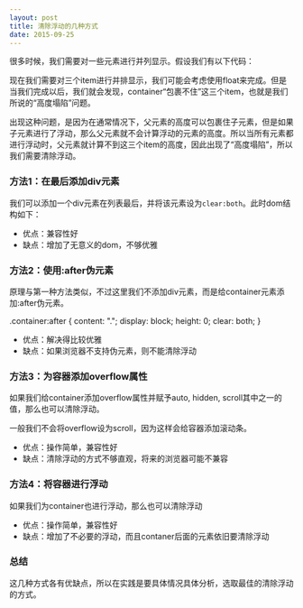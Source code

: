```yaml
---
layout: post
title: 清除浮动的几种方式
date: 2015-09-25
---
```


很多时候，我们需要对一些元素进行并列显示。假设我们有以下代码：

  <div class="container">
    <div class="item" id="id1"></div>
    <div class="item" id="id2"></div>
    <div class="item" id="id3"></div>
  </div>

现在我们需要对三个item进行并排显示，我们可能会考虑使用float来完成。但是当我们完成以后，我们就会发现，container“包裹不住”这三个item，也就是我们所说的“高度塌陷”问题。

出现这种问题，是因为在通常情况下，父元素的高度可以包裹住子元素，但是如果子元素进行了浮动，那么父元素就不会计算浮动的元素的高度。所以当所有元素都进行浮动时，父元素就计算不到这三个item的高度，因此出现了“高度塌陷”，所以我们需要清除浮动。

### 方法1：在最后添加div元素

我们可以添加一个div元素在列表最后，并将该元素设为`clear:both`。此时dom结构如下：

  <div class="container">
    <div class="item" id="id1"></div>
    <div class="item" id="id2"></div>
    <div class="item" id="id3"></div>
    <div style="clear:both"></div>
  </div>

* 优点：兼容性好
* 缺点：增加了无意义的dom，不够优雅

### 方法2：使用:after伪元素

原理与第一种方法类似，不过这里我们不添加div元素，而是给container元素添加:after伪元素。

  .container:after {
    content: ".";
    display: block;
    height: 0;
    clear: both;
  }

* 优点：解决得比较优雅
* 缺点：如果浏览器不支持伪元素，则不能清除浮动

### 方法3：为容器添加overflow属性

如果我们给container添加overflow属性并赋予auto, hidden, scroll其中之一的值，那么也可以清除浮动。

一般我们不会将overflow设为scroll，因为这样会给容器添加滚动条。

* 优点：操作简单，兼容性好
* 缺点：清除浮动的方式不够直观，将来的浏览器可能不兼容

### 方法4：将容器进行浮动

如果我们为container也进行浮动，那么也可以清除浮动

* 优点：操作简单，兼容性好
* 缺点：增加了不必要的浮动，而且contaner后面的元素依旧要清除浮动

### 总结

这几种方式各有优缺点，所以在实践是要具体情况具体分析，选取最佳的清除浮动的方式。
